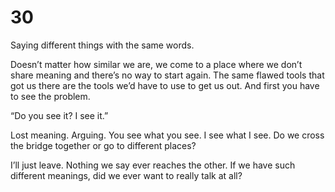 # 30

Saying different things with the same words.

Doesn’t matter how similar we are, we come to a place where we don’t share meaning and there’s no way to start again. The same flawed tools that got us there are the tools we’d have to use to get us out. And first you have to see the problem. 

“Do you see it? I see it.”

Lost meaning. Arguing. You see what you see. I see what I see. Do we cross the bridge together or go to different places?

I’ll just leave. Nothing we say ever reaches the other. If we have such different meanings, did we ever want to really talk at all?